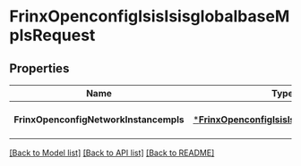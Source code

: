 # FrinxOpenconfigIsisIsisglobalbaseMplsRequest

## Properties
Name | Type | Description | Notes
------------ | ------------- | ------------- | -------------
**FrinxOpenconfigNetworkInstancempls** | [***FrinxOpenconfigIsisIsisglobalbaseMpls**](frinx.openconfig.isis.isisglobalbase.Mpls.md) |  | [optional] [default to null]

[[Back to Model list]](../README.md#documentation-for-models) [[Back to API list]](../README.md#documentation-for-api-endpoints) [[Back to README]](../README.md)


